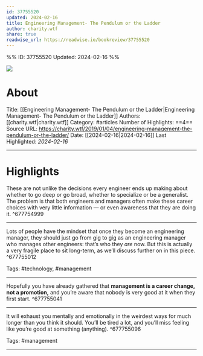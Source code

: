 ```yaml
---
id: 37755520
updated: 2024-02-16
title: Engineering Management- The Pendulum or the Ladder
author: charity.wtf
share: true
readwise_url: https://readwise.io/bookreview/37755520
---
```


%%
ID: 37755520
Updated: 2024-02-16
%%

![]( https://charitydotwtf.files.wordpress.com/2019/01/img_8445.jpg?w=902)

# About
Title: [[Engineering Management- The Pendulum or the Ladder|Engineering Management- The Pendulum or the Ladder]]
Authors: [[charity.wtf|charity.wtf]]
Category: #articles
Number of Highlights: ==4==
Source URL: https://charity.wtf/2019/01/04/engineering-management-the-pendulum-or-the-ladder/
Date: [[2024-02-16|2024-02-16]]
Last Highlighted: *2024-02-16*

---

# Highlights

These are not unlike the decisions every engineer ends up making about whether to go deep or go broad, whether to specialize or be a generalist. The problem is that both engineers and managers often make these career choices with very little information — or even awareness that they are doing it. ^677754999

---
Lots of people have the mindset that once they become an engineering manager, they should just go from gig to gig as an engineering manager who manages other engineers: that’s who they *are* now. But this is actually a very fragile place to sit long-term, as we’ll discuss further on in this piece. ^677755012

Tags: #technology, #management

---
Hopefully you have already gathered that **management is a career change, not a promotion,** and you’re aware that nobody is very good at it when they first start. ^677755041

---
It will exhaust you mentally and emotionally in the weirdest ways for much longer than you think it should. You’ll be tired a lot, and you’ll miss feeling like you’re good at something (anything). ^677755096

Tags: #management

---
